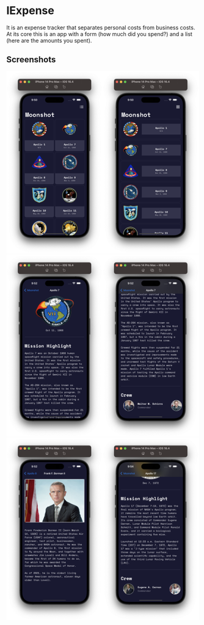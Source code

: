 
# IExpense

 It is an expense tracker that separates personal costs from business costs. At its core this is an app with a form (how much did you spend?) and a list (here are the amounts you spent).


## Screenshots

<img src="Screenshots/ss1.png" width="50%" height="10%"><img src="Screenshots/ss2.png" width="50%" height="10%"><img src="Screenshots/ss3.png" width="50%" height="10%"><img src="Screenshots/ss4.png" width="50%" height="10%"><img src="Screenshots/ss5.png" width="50%" height="10%"><img src="Screenshots/ss6.png" width="50%" height="10%">


